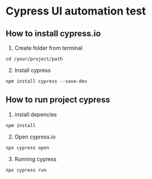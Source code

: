 # Cypress UI automation test

## How to install cypress.io
1. Create folder from terminal
```
cd /your/project/path
```
2. Install cypress
```
npm install cypress --save-dev
```

## How to run project cypress
1. install depencies
```
npm install
```
2. Open cypress.io
```
npx cypress open
```
3. Running cypress
```
npx cypress run
```
